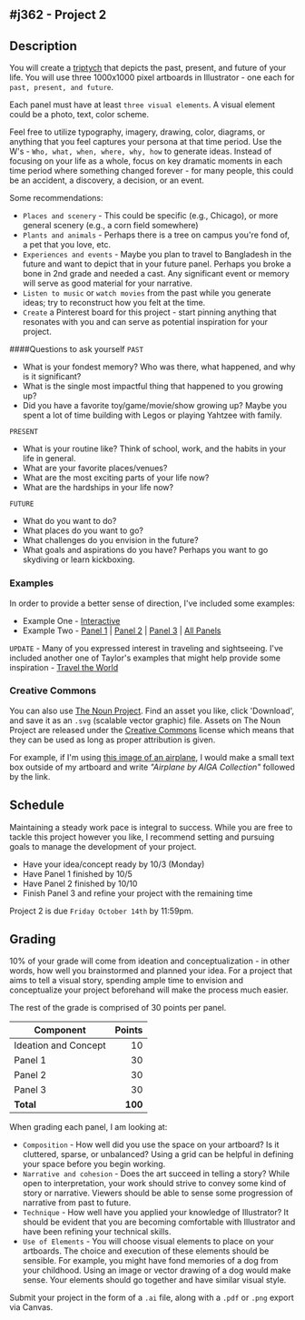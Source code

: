 #j362 - Project 2
---------
## Description
You will create a [triptych](https://en.wikipedia.org/wiki/Triptych) that depicts the past, present, and future of your life. You will use three 1000x1000 pixel artboards in Illustrator - one each for `past, present, and future`.

Each panel must have at least `three visual elements`. A visual element could be a photo, text, color scheme.

Feel free to utilize typography, imagery, drawing, color, diagrams, or anything that you feel captures your persona at that time period. Use the W's - `Who, what, when, where, why, how` to generate ideas. Instead of focusing on your life as a whole, focus on key dramatic moments in each time period where something changed forever - for many people, this could be an accident, a discovery, a decision, or an event.

Some recommendations:

* `Places and scenery` - This could be specific (e.g., Chicago), or more general scenery (e.g., a corn field somewhere)
* `Plants and animals` - Perhaps there is a tree on campus you're fond of, a pet that you love, etc.
* `Experiences and events` - Maybe you plan to travel to Bangladesh in the future and want to depict that in your future panel. Perhaps you broke a bone in 2nd grade and needed a cast. Any significant event or memory will serve as good material for your narrative.
* `Listen to music` or `watch movies` from the past while you generate ideas; try to reconstruct how you felt at the time.
* `Create` a Pinterest board for this project - start pinning anything that resonates with you and can serve as potential inspiration for your project.

####Questions to ask yourself
`PAST`

* What is your fondest memory? Who was there, what happened, and why is it significant?
* What is the single most impactful thing that happened to you growing up?
* Did you have a favorite toy/game/movie/show growing up? Maybe you spent a lot of time building with Legos or playing Yahtzee with family.

`PRESENT`

* What is your routine like? Think of school, work, and the habits in your life in general.
* What are your favorite places/venues?
* What are the most exciting parts of your life now?
* What are the hardships in your life now?

`FUTURE`

* What do you want to do?
* What places do you want to go?
* What challenges do you envision in the future? 
* What goals and aspirations do you have? Perhaps you want to go skydiving or learn kickboxing.

### Examples
In order to provide a better sense of direction, I've included some examples:

* Example One - [Interactive](triptych/index.html)
* Example Two - [Panel 1](tg/1.jpg) | [Panel 2](tg/2.jpg) | [Panel 3](tg/3.jpg) | [All Panels](tg/full.png)

`UPDATE` - Many of you expressed interest in traveling and sightseeing. I've included another one of Taylor's examples that might help provide some inspiration - [Travel the World](http://imgur.com/a/cZZOL)

### Creative Commons

You can also use [The Noun Project](https://thenounproject.com/). Find an asset you like, click 'Download', and save it as an `.svg` (scalable vector graphic) file. Assets on The Noun Project are released under the [Creative Commons](https://en.wikipedia.org/wiki/Creative_Commons) license which means that they can be used as long as proper attribution is given.

For example, if I'm using [this image of an airplane](https://thenounproject.com/search/?q=airplane&i=75), I would make a small text box outside of my artboard and write _"Airplane by AIGA Collection"_ followed by the link.

## Schedule
Maintaining a steady work pace is integral to success. While you are free to tackle this project however you like, I recommend setting and pursuing goals to manage the development of your project.

* Have your idea/concept ready by 10/3 (Monday)
* Have Panel 1 finished by 10/5
* Have Panel 2 finished by 10/10
* Finish Panel 3 and refine your project with the remaining time

Project 2 is due `Friday October 14th` by 11:59pm.

## Grading
10% of your grade will come from ideation and conceptualization - in other words, how well you brainstormed and planned your idea. For a project that aims to tell a visual story, spending ample time to envision and conceptualize your project beforehand will make the process much easier.

The rest of the grade is comprised of 30 points per panel.

|Component|Points |
| ---     |-----: | 
| Ideation and Concept | 10 |
| Panel 1 | 30    | 
| Panel 2 | 30    | 
| Panel 3 | 30    |
|**Total**|**100**|

When grading each panel, I am looking at:

* `Composition` - How well did you use the space on your artboard? Is it cluttered, sparse, or unbalanced? Using a grid can be helpful in defining your space before you begin working.
* `Narrative and cohesion` - Does the art succeed in telling a story? While open to interpretation, your work should strive to convey some kind of story or narrative. Viewers should be able to sense some progression of narrative from past to future.
* `Technique` - How well have you applied your knowledge of Illustrator? It should be evident that you are becoming comfortable with Illustrator and have been refining your technical skills.
* `Use of Elements` - You will choose visual elements to place on your artboards. The choice and execution of these elements should be sensible. For example, you might have fond memories of a dog from your childhood. Using an image or vector drawing of a dog would make sense. Your elements should go together and have similar visual style.

Submit your project in the form of a `.ai` file, along with a `.pdf` or `.png` export via Canvas.
